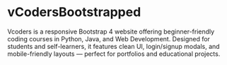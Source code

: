 # vCodersBootstrapped
Vcoders is a responsive Bootstrap 4 website offering beginner-friendly coding courses in Python, Java, and Web Development. Designed for students and self-learners, it features clean UI, login/signup modals, and mobile-friendly layouts — perfect for portfolios and educational projects.
